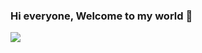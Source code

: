 



### Hi everyone, Welcome to my world 👋

<!--
**MaryamFarshbafi/MaryamFarshbafi** is a ✨ _special_ ✨ repository because its `README.md` (this file) appears on your GitHub profile.

Here are some ideas to get you started:

###- 🔭 I’m currently working on article, personal eesay for grad school
- 🌱 I’m currently learning UX/UI, Java Script, WordPress
- 👯 I’m looking to collaborate on everything that I can learn from it
- 📫 How to reach me: My Email: fmaryam81@gmail.com
Twitter : https://twitter.com/maryam_farsh
Linkedln: https://www.linkedin.com/in/maryam-farshbafi/
- ⚡ Fun fact: I think everything is easy until I try it. 
-->





<img 
   src="https://github-readme-stats.vercel.app/api?username=MaryamFarshbafi&show_icons=true&theme=tokyonight" 
/>


